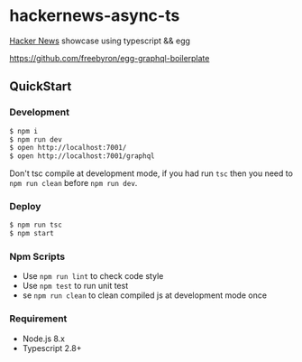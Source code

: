 # hackernews-async-ts

[Hacker News](https://news.ycombinator.com/) showcase using typescript && egg

https://github.com/freebyron/egg-graphql-boilerplate

## QuickStart

### Development

```bash
$ npm i
$ npm run dev
$ open http://localhost:7001/
$ open http://localhost:7001/graphql
```

Don't tsc compile at development mode, if you had run `tsc` then you need to `npm run clean` before `npm run dev`.

### Deploy

```bash
$ npm run tsc
$ npm start
```

### Npm Scripts

- Use `npm run lint` to check code style
- Use `npm test` to run unit test
- se `npm run clean` to clean compiled js at development mode once

### Requirement

- Node.js 8.x
- Typescript 2.8+
